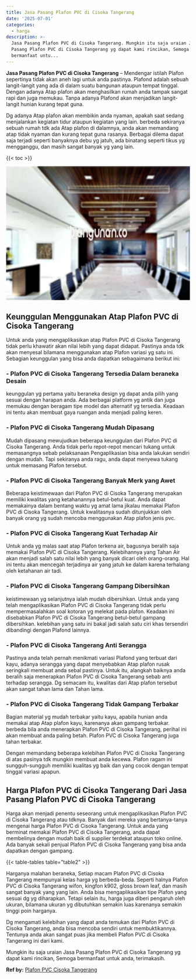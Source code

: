 ```yaml
---
title: Jasa Pasang Plafon PVC di Cisoka Tangerang
date: '2025-07-01'
categories:
  - harga
description: >-
  Jasa Pasang Plafon PVC di Cisoka Tangerang. Mungkin itu saja uraian Jasa
  Pasang Plafon PVC di Cisoka Tangerang yg dapat kami rincikan, Semoga
  bermanfaat untu...
---
```


**Jasa Pasang Plafon PVC di Cisoka Tangerang** – Mendengar istilah Plafon sepertinya tidak akan aneh lagi untuk anda pastinya. Plafond adalah sebuah langit-langit yang ada di dalam suatu bangunan ataupun tempat tinggal. Dengan adanya Atap plafon akan menghasilkan rumah anda tampak sangat rapi dan juga memukau. Tanpa adanya Plafond akan menjadikan langit-langit hunian kurang tepat guna.

Dg adanya Atap plafon akan membikin anda nyaman, apakah saat sedang menjalankan kegiatan tidur ataupun kegiatan yang lain. berbeda sekiranya sebuah rumah tdk ada Atap plafon di dalamnya, anda akan memandang atap tidak nyaman dan kurang tepat guna rasanya. Berbagai dilema dapat saja terjadi seperti banyaknya debu yg jatuh, ada binatang seperti tikus yg mengganggu, dan masih sangat banyak yg yang lain.

{{< toc >}}

![Jasa Pasang Plafon PVC di Cisoka Tangerang](/images/flafond-pvc-murah13.png)

## Keunggulan Menggunakan Atap Plafon PVC di Cisoka Tangerang

Untuk anda yang mengaplikasikan atap Plafon PVC di Cisoka Tangerang tidak perlu khawatir akan nilai lebih yang dapat didapat. Pastinya anda tdk akan menyesal bilamana menggunakan atap Plafon variasi yg satu ini. Sebagian keunggulan yang bisa anda dapatkan sebagaimana berikut ini:

### \- Plafon PVC di Cisoka Tangerang Tersedia Dalam beraneka Desain

keunggulan yg pertama yaitu beraneka design yg dapat anda pilih yang sesuai dengan harapan anda. Ada berbagai platform yg antik dan juga memukau dengan beragam tipe model dan alternatif yg tersedia. Keadaan ini tentu akan membuat gaya ruangan anda menjadi paling keren.

### \- Plafon PVC di Cisoka Tangerang Mudah Dipasang

Mudah dipasang mewujudkan beberapa keunggulan dari Plafon PVC di Cisoka Tangerang. Anda tidak perlu repot-repot mencari tukang untuk memasangnya sebab pelaksanaan Pengaplikasian bisa anda lakukan sendiri dengan mudah. Tapi sekiranya anda ragu, anda dapat menyewa tukang untuk memasang Plafon tersebut.

### \- Plafon PVC di Cisoka Tangerang Banyak Merk yang Awet

Beberapa keistimewaan dari Plafon PVC di Cisoka Tangerang merupakan memiliki kwalitas yang ketahanannya betul-betul kuat. Anda dapat memakainya dalam bentang waktu yg amat lama jikalau memakai Plafon PVC di Cisoka Tangerang. Untuk kwalitasnya sudah ditunjukkan oleh banyak orang yg sudah mencoba menggunakan Atap plafon jenis pvc.

### \- Plafon PVC di Cisoka Tangerang Kuat Terhadap Air

Untuk anda yg malas saat atap Plafon terkena air, bagusnya beralih saja memakai Plafon PVC di Cisoka Tangerang. Kelebihannya yang Tahan Air akan menjadi salah satu nilai lebih yang banyak dicari oleh orang-orang. Hal ini tentu akan mencegah terjadinya air yang jatuh ke dalam karena terhalang oleh ketahanan air tadi.

### \- Plafon PVC di Cisoka Tangerang Gampang Dibersihkan

keistimewaan yg selanjutnya ialah mudah dibersihkan. Untuk anda yang telah mengaplikasikan Plafon PVC di Cisoka Tangerang tidak perlu mempermasalahkan soal kotoran yg melekat pada plafon. Keadaan ini disebabkan Plafon PVC di Cisoka Tangerang betul-betul gampang dibersihkan. kelebihan yang satu ini bakal jadi salah satu ciri khas tersendiri dibandingi dengan Plafond lainnya.

### \- Plafon PVC di Cisoka Tangerang Anti Serangga

Pastinya anda telah pernah menikmati variasi Plafond yang terbuat dari kayu, adanya serangga yang dapat menyebabkan Atap plafon rusak seringkali membuat anda sebal pastinya. Untuk itu, alangkah baiknya anda beralih saja menerapkan Plafon PVC di Cisoka Tangerang sebab anti terhadap serangga. Dg semacam itu, kwalitas dari Atap plafon tersebut akan sangat tahan lama dan Tahan lama.

### \- Plafon PVC di Cisoka Tangerang Tidak Gampang Terbakar

Bagian material yg mudah terbakar yaitu kayu, apabila hunian anda memakai atap Atap plafon kayu, karenanya akan gampang terbakar. berbeda bila anda menerapkan Plafon PVC di Cisoka Tangerang, perihal ini akan membuat anda paling betah. Plafon PVC di Cisoka Tangerang juga tahan terbakar.

Dengan memandang beberapa kelebihan Plafon PVC di Cisoka Tangerang di atas pasinya tdk mungkin membuat anda kecewa. Plafon ragam ini sungguh-sungguh memiliki kualitas yg baik dan yang cocok dengan tempat tinggal variasi apapun.

## Harga Plafon PVC di Cisoka Tangerang Dari Jasa Pasang Plafon PVC di Cisoka Tangerang

Harga akan menjadi penentu seseorang untuk mengaplikasikan Plafon PVC di Cisoka Tangerang atau tdknya. Banyak dari mereka yang bertanya-tanya mengenai harga Plafon PVC di Cisoka Tangerang. Untuk anda yang berminat memakai Plafon PVC di Cisoka Tangerang, anda dapat membelinya dengan mudah baik di supplier terdekat ataupun toko online. Ada banyak sekali penjual Plafon PVC di Cisoka Tangerang yang bisa anda dapatkan dengan gampang.

{{< table-tables table="table2" >}}

Harganya malahan beraneka, Setiap macam Plafon PVC di Cisoka Tangerang mempunyai kelas harga yg berbeda-beda. Seperti halnya Plafon PVC di Cisoka Tangerang wifon, kingfon k902, gloss brown leaf, dan masih sangat banyak yang yang lain. Anda bisa mengaplikasikan tipe Plafon yang sesuai dg yg diharapkan. Tetapi selain itu, harga juga diberi pengaruh oleh ukuran, bilamana ukuran yg dibutuhkan semakin luas karenanya semakin tinggi poin harganya.

Dg mengamati kelebihan yang dapat anda temukan dari Plafon PVC di Cisoka Tangerang, anda bisa mencoba sendiri untuk membuktikannya. Tentunya anda akan sangat puas jika membeli Plafon PVC di Cisoka Tangerang ini dari kami.

Mungkin itu saja uraian Jasa Pasang Plafon PVC di Cisoka Tangerang yg dapat kami rincikan, Semoga bermanfaat untuk anda, terimakasih.

**Ref by:** [Plafon PVC Cisoka Tangerang](https://id.wikipedia.org/wiki/Plafon)
